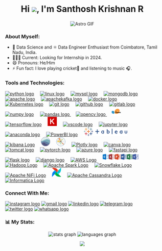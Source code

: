 <h1 align="center">Hi <img src="https://media.giphy.com/media/hvRJCLFzcasrR4ia7z/giphy.gif" width="32">, I'm Santhosh Krishnan R</h1>

###

<p align="center">
  <img src="https://user-images.githubusercontent.com/74038190/212750996-938b257b-266c-45a7-9af7-655341c0f58b.gif" alt="Astro GIF" width="600" height="450"/><br>
</p>

### **About Myself:**
 - 🚀 Data Science and ⚛ Data Engineer Enthusiast from Coimbatore, Tamil Nadu, India.
 - 🙍🏽‍♂️ Current: Looking for Internship in 2024.
 - 😄 Pronouns: He/Him
 - ⚡ Fun fact: I love playing cricket🏏 and listening to music 🎧.

### **Tools and Technologies:**

<div align="left">
  <a href="https://www.python.org/"><img src="https://cdn.jsdelivr.net/gh/devicons/devicon/icons/python/python-original.svg" height="30" alt="python logo"  /></a>
  <img width="12" />
  <a href="https://www.linux.org/"><img src="https://cdn.jsdelivr.net/gh/devicons/devicon/icons/linux/linux-original.svg" height="30" alt="linux logo"  /></a>
  <img width="12" />
  <a href="https://www.mysql.com/"><img src="https://cdn.jsdelivr.net/gh/devicons/devicon/icons/mysql/mysql-original.svg" height="30" alt="mysql logo"  /></a>
  <img width="12" />
  <a href="https://www.mongodb.com/"><img src="https://cdn.jsdelivr.net/gh/devicons/devicon/icons/mongodb/mongodb-original.svg" height="30" alt="mongodb logo"  /></a>
  <img width="12" />
  <a href="https://httpd.apache.org/"><img src="https://cdn.jsdelivr.net/gh/devicons/devicon/icons/apache/apache-original.svg" height="30" alt="apache logo"  /></a>
  <img width="12" />
  <a href="https://kafka.apache.org/"><img src="https://cdn.jsdelivr.net/gh/devicons/devicon/icons/apachekafka/apachekafka-original.svg" height="30" alt="apachekafka logo"  /></a>
  <img width="12" />
  <a href="https://www.docker.com/"><img src="https://cdn.jsdelivr.net/gh/devicons/devicon/icons/docker/docker-original.svg" height="30" alt="docker logo"  /></a>
  <img width="12" />
  <a href="https://kubernetes.io/"><img src="https://www.vectorlogo.zone/logos/kubernetes/kubernetes-ar21.svg" height="30" alt="Kubernetes logo"  /></a>
  <img width="12" />
  <a href="https://git-scm.com/"><img src="https://cdn.jsdelivr.net/gh/devicons/devicon/icons/git/git-original.svg" height="30" alt="git logo"  /></a>
  <img width="12" />
  <a href="https://github.com/"><img src="https://cdn.jsdelivr.net/gh/devicons/devicon/icons/github/github-original.svg" height="30" alt="github logo"  /></a>
  <img width="12" />
  <a href="https://about.gitlab.com/"><img src="https://cdn.jsdelivr.net/gh/devicons/devicon/icons/gitlab/gitlab-original.svg" height="30" alt="gitlab logo"  /></a>
  <img width="12" />
  <a href="https://numpy.org/"><img src="https://cdn.jsdelivr.net/gh/devicons/devicon/icons/numpy/numpy-original.svg" height="30" alt="numpy logo"  /></a>
  <img width="12" />
  <a href="https://pandas.pydata.org/"><img src="https://cdn.jsdelivr.net/gh/devicons/devicon/icons/pandas/pandas-original.svg" height="30" alt="pandas logo"  /> </a>
  <img width="12" />
  <a href="https://opencv.org/"><img src="https://www.vectorlogo.zone/logos/opencv/opencv-ar21.svg" height="30" alt="opencv logo"  /> </a>
  <img width="12" />
  <a href="https://scikit-learn.org/stable"><img src="https://raw.githubusercontent.com/santhoshkrishnan30/logo/main/scikit-learn.png" height="30" alt="SKlearn  Logo"/></a>
  <img width="12" />
  <a href="https://www.tensorflow.org/"><img src="https://cdn.jsdelivr.net/gh/devicons/devicon/icons/tensorflow/tensorflow-original.svg" height="30" alt="tensorflow logo"  /></a>
  <img width="12" />
  <a href="https://keras.io/"><img src="https://raw.githubusercontent.com/santhoshkrishnan30/logo/main/Keras.png" height="30" alt="Keras  Logo"/></a>
  <img width="12" />
  <a href="https://code.visualstudio.com/"><img src="https://cdn.jsdelivr.net/gh/devicons/devicon/icons/vscode/vscode-original.svg" height="30" alt="vscode logo"  /></a>
  <img width="12" />
  <a href="https://jupyter.org/"><img src="https://cdn.jsdelivr.net/gh/devicons/devicon/icons/jupyter/jupyter-original.svg" height="30" alt="jupyter logo"  /></a>
  <img width="12" />
  <a href="https://www.anaconda.com/"><img src="https://cdn.jsdelivr.net/gh/devicons/devicon/icons/anaconda/anaconda-original.svg" height="30" alt="anaconda logo"  /></a>
  <img width="12" />
  <a href="https://app.powerbi.com/singleSignOn?ru=https%3A%2F%2Fapp.powerbi.com%2F%3FnoSignUpCheck%3D1"><img src="https://www.vectorlogo.zone/logos/microsoft_powerbi/microsoft_powerbi-icon.svg" height="30" 
  alt="PowerBI logo"  /></a>
  <img width="12" />
  <a href="https://www.tableau.com/"><img src="https://raw.githubusercontent.com/santhoshkrishnan30/logo/main/tableau.png" height="30" alt="tableau  Logo"/></a>
  <img width="12" />
  <a href="https://www.elastic.co/kibana"><img src="https://www.vectorlogo.zone/logos/elasticco_kibana/elasticco_kibana-ar21.svg" height="30" alt="kibana  Logo"/></a>
  <img width="12" />
  <a href="https://seaborn.pydata.org/"><img src="https://raw.githubusercontent.com/santhoshkrishnan30/logo/main/seaborn.png" height="30" alt="seaborn  Logo"/></a>
  <img width="12" />
  <a href="https://matplotlib.org//"><img src="https://raw.githubusercontent.com/santhoshkrishnan30/logo/main/Matplotlib.png" height="30" alt="Matplotlib  Logo"/></a>
  <img width="12" />
  <a href="https://plotly.com/"><img src="https://www.vectorlogo.zone/logos/plotly/plotly-official.svg" height="30" alt="Plotly logo"  /></a>
  <img width="12" />
  <a href="https://www.canva.com/"><img src="https://cdn.jsdelivr.net/gh/devicons/devicon/icons/canva/canva-original.svg" height="30" alt="canva logo"  /></a>
  <img width="12" />
  <a href="https://tomcat.apache.org/"><img src="https://cdn.jsdelivr.net/gh/devicons/devicon/icons/tomcat/tomcat-original.svg" height="30" alt="tomcat logo"  /></a>
  <img width="12" />
  <a href="https://pytorch.org/"><img src="https://cdn.jsdelivr.net/gh/devicons/devicon/icons/pytorch/pytorch-original.svg" height="30" alt="pytorch logo"  /></a>
  <img width="12" />
  <a href="https://azure.microsoft.com/"><img src="https://cdn.jsdelivr.net/gh/devicons/devicon/icons/azure/azure-original.svg" height="30" alt="azure logo"  /></a>
  <img width="12" />
  <a href="https://fastapi.tiangolo.com/"><img src="https://cdn.jsdelivr.net/gh/devicons/devicon/icons/fastapi/fastapi-original.svg" height="30" alt="fastapi logo"  /></a>
  <img width="12" />
  <a href="https://flask.palletsprojects.com/"><img src="https://cdn.jsdelivr.net/gh/devicons/devicon/icons/flask/flask-original.svg" height="30" alt="flask logo"  /></a>
  <img width="12" />
  <a href="https://www.djangoproject.com/"><img src="https://cdn.jsdelivr.net/gh/devicons/devicon/icons/django/django-plain.svg" height="30" alt="django logo"  /></a>
  <img width="12" />
  <a href="https://aws.amazon.com/"><img src="https://upload.wikimedia.org/wikipedia/commons/9/93/Amazon_Web_Services_Logo.svg" height="30" alt="AWS Logo"/></a>
  <img width="12" />
  <a href="https://www.microsoft.com/en-us/microsoft-365/excel"><img src="https://raw.githubusercontent.com/santhoshkrishnan30/logo/main/microsoft-office-png-logo-4836.png" height="30" alt="Microsoft Excel Logo"/></a>
  <img width="12" />
  <a href="https://hadoop.apache.org/"><img src="https://upload.wikimedia.org/wikipedia/commons/thumb/0/0e/Hadoop_logo.svg/1200px-Hadoop_logo.svg.png" height="30" alt="Hadoop Logo"/></a>
  <img width="12" />
  <a href="https://spark.apache.org/"><img src="https://upload.wikimedia.org/wikipedia/commons/thumb/f/f3/Apache_Spark_logo.svg/1200px-Apache_Spark_logo.svg.png" height="30" alt="Apache Spark Logo"/></a>
  <img width="12" />
  <a href="https://www.snowflake.com/"><img src="https://www.vectorlogo.zone/logos/snowflake/snowflake-ar21.svg" height="30" alt="Snowflake Logo"/></a>
  <img width="12" />
  <a href="https://nifi.apache.org/"><img src="https://www.vectorlogo.zone/logos/apache_nifi/apache_nifi-ar21.svg" height="30" alt="Apache NiFi Logo"/></a>
  <img width="12" />
  <a href="https://airflow.apache.org/"><img src="https://raw.githubusercontent.com/santhoshkrishnan30/logo/main/Apache Airflow.png" height="30" alt="Apache Airflow Logo"/></a>
  <img width="12" />
  <a href="https://cassandra.apache.org/"><img src="https://www.vectorlogo.zone/logos/apache_cassandra/apache_cassandra-ar21.svg" height="30" alt="Apache Cassandra Logo"/></a>
  <img width="12" />
  <a href="https://www.informatica.com/in/"><img src="https://www.vectorlogo.zone/logos/informatica/informatica-ar21.svg" height="30" alt="Informatica Logo"/></a>
  <img width="12" />
</div>

### **Connect With Me:**

<div align="left">
  <a href="https://www.instagram.com/_santhosh_krishnan_sk/"><img src="https://img.shields.io/static/v1?message=Instagram&logo=instagram&label=&color=E4405F&logoColor=white&labelColor=&style=for-the-badge" height="35" alt="instagram logo"  /></a>
  <a href="mailto:santhoshkrishnan3006@gmail.com"><img src="https://img.shields.io/static/v1?message=Gmail&logo=gmail&label=&color=D14836&logoColor=white&labelColor=&style=for-the-badge" height="35" alt="gmail logo"  /></a>
  <a href="https://www.linkedin.com/in/santhoshkrish03/"><img src="https://img.shields.io/static/v1?message=LinkedIn&logo=linkedin&label=&color=0077B5&logoColor=white&labelColor=&style=for-the-badge" height="35" alt="linkedin logo"  /></a>
  <a href="https://t.me/Santhosh_krishnan_sk"><img src="https://img.shields.io/static/v1?message=Telegram&logo=telegram&label=&color=2CA5E0&logoColor=white&labelColor=&style=for-the-badge" height="35" alt="telegram logo"  /></a>
  <a href="https://twitter.com/Santhos83686951"><img src="https://img.shields.io/static/v1?message=Twitter&logo=twitter&label=&color=1DA1F2&logoColor=white&labelColor=&style=for-the-badge" height="35" alt="twitter logo"  /></a>
  <a href="https://wa.me/qr/4E72VQPCQO52E1"><img src="https://img.shields.io/static/v1?message=Whatsapp&logo=whatsapp&label=&color=25D366&logoColor=white&labelColor=&style=for-the-badge" height="35" alt="whatsapp logo"  /></a>
  <a href="https://www.facebook.com/sk30603/><img src="https://img.shields.io/static/v1?message=Facebook&logo=facebook&label=&color=1877F2&logoColor=white&labelColor=&style=for-the-badge" height="35" alt="facebook logo"  /></a>
</div>


### 📊 My Stats:
<div align="center">
  <img src="https://github-readme-stats.vercel.app/api?username=santhoshkrishnan30&hide_title=false&hide_rank=false&show_icons=true&include_all_commits=true&count_private=true&disable_animations=false&theme=dracula&locale=en&hide_border=false" height="150" alt="stats graph"  />
  <img src="https://github-readme-stats.vercel.app/api/top-langs?username=santhoshkrishnan30&locale=en&hide_title=false&layout=compact&card_width=320&langs_count=5&theme=dracula&hide_border=false" height="150" alt="languages graph"  />




  [![](https://visitcount.itsvg.in/api?id=santhoshkrishnan30&label=Profile%20Views&color=12&icon=5&pretty=false)](https://visitcount.itsvg.in)
  



</div>














